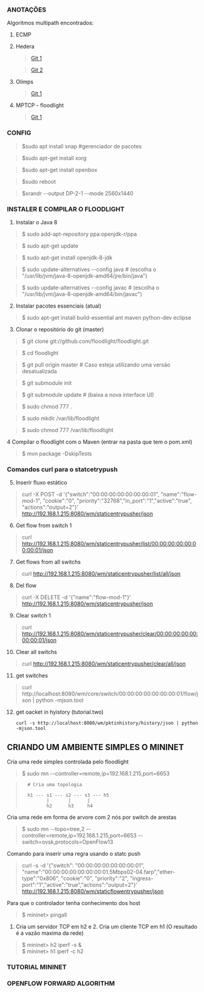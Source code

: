 <h3> ANOTAÇÕES </h3>

Algoritmos multipath encontrados:

1. ECMP

2. Hedera 
	
	>[Git 1](https://github.com/vishalshubham/Multipath-Hedera-system-in-Floodlight-controller/tree/5e71970f4025201f6670bbe8bd56f76f4b30e062/src/main/java/net/floodlightcontroller/hedera)
	
	>[Git 2](https://github.com/strategist333/hedera)

3. Olimps
			
	>[Git 1](https://github.com/IstanbulBoy/floodlight-olimps)

4. MPTCP - floodlight
			
	>[Git 1](https://github.com/zsavvas/MPTCP-aware-SDN)


<h3> CONFIG </h3>


>$sudo apt install snap #gerenciador de pacotes

>$sudo apt-get install xorg

>$sudo apt-get install openbox

>$sudo reboot

>$xrandr --output DP-2-1 --mode 2560x1440


<h3>INSTALER E COMPILAR O FLOODLIGHT</h3>

	
1.  Instalar o Java 8

>$ sudo add-apt-repository ppa:openjdk-r/ppa

>$ sudo apt-get update

>$ sudo apt-get install openjdk-8-jdk

>$ sudo update-alternatives --config java     # (escolha o "/usr/lib/jvm/java-8-openjdk-amd64/jre/bin/java")

>$ sudo update-alternatives --config javac    # (escolha o "/usr/lib/jvm/java-8-openjdk-amd64/bin/javac")

2. Instalar pacotes essenciais (atual)
		
>$ sudo apt-get install build-essential ant maven python-dev eclipse

3. Clonar o repositório do git (master)
	
	
>$ git clone git://github.com/floodlight/floodlight.git

>$ cd floodlight                               

>$ git pull origin master                     # Caso esteja utilizando uma versão desatualizada

>$ git submodule init

>$ git submodule update                       # (baixa a nova interface UI)


>$ sudo chmod 777 .

>$ sudo mkdir /var/lib/floodlight

>$ sudo chmod 777 /var/lib/floodlight

4 Compilar o floodlight com o Maven (entrar na pasta que tem o pom.xml)
	

>$ mvn package -DskipTests



<h3>Comandos curl para o statcetrypush</h3>

5. Inserir fluxo estático

>curl -X POST -d '{"switch":"00:00:00:00:00:00:00:01", "name":"flow-mod-1", "cookie":"0", "priority":"32768","in_port":"1","active":"true", "actions":"output=2"}' http://192.168.1.215:8080/wm/staticentrypusher/json

6.	Get flow from switch 1
	
>curl http://192.168.1.215:8080/wm/staticentrypusher/list/00:00:00:00:00:00:00:01/json

7. Get flows from all switchs
		
>curl http://192.168.1.215:8080/wm/staticentrypusher/list/all/json

8. Del flow
		
>curl -X DELETE -d '{"name":"flow-mod-1"}' http://192.168.1.215:8080/wm/staticentrypusher/json

9. Clear switch 1
		
>curl http://192.168.1.215:8080/wm/staticentrypusher/clear/00:00:00:00:00:00:00:01/json
		
10. Clear all switchs
		
>curl http://192.168.1.215:8080/wm/staticentrypusher/clear/all/json
	

11. get switches
		
>curl http://localhost:8080/wm/core/switch/00:00:00:00:00:00:00:01/flow/json | python -mjson.tool

12. get oacket in hyistory (tutorial.two)

		curl -s http://localhost:8080/wm/pktinhistory/history/json | python -mjson.tool

<h2>CRIANDO UM AMBIENTE SIMPLES O MININET</h2>

Cria uma rede simples controlada pelo floodlight

>$ sudo mn --controller=remote,ip=192.168.1.215,port=6653 		

>		# Cria uma topologia 
>
>		h1 --- s1 --- s2 --- s3 --- h5
>		       |       |      |
>		       h2      h3     h4

Cria uma rede em forma de arvore com 2 nós por switch de arestas

>$ sudo mn --topo=tree,2 --controller=remote,ip=192.168.1.215,port=6653 --switch=ovsk,protocols=OpenFlow13


Comando para inserir uma regra usando o statc push

>curl -s -d '{"switch": "00:00:00:00:00:00:00:01", "name":"00:00:00:00:00:00:00:01.5Mbps02-04.farp","ether-type":"0x806", "cookie":"0", "priority":"2", "ingress-port":"1","active":"true","actions":"output=2"}' http://192.168.1.215:8080/wm/staticflowentrypusher/json


Para que o controlador tenha conhecimento dos host 

>$ mininet>  pingall												

1. Cria um servidor TCP em h2 e 2. Cria um cliente TCP em h1 (O resultado é a vazão maxima da rede)


>$ mininet>	h2 iperf -s &										
>$ mininet>	h1 iperf -c h2 																											

<h3>TUTORIAL MININET</h3>												



<h3>OPENFLOW FORWARD ALGORITHM</h3>


